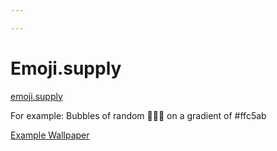 ```yaml
---

---
```

# Emoji.supply
[emoji.supply](https://emoji.supply)

For example:
Bubbles of random 🍌🍊🍇 on a gradient of #ffc5ab

[Example Wallpaper](https://emoji.supply/wallpaper/?pattern=foam&order=random&emoji=%25F0%259F%258D%258C%25F0%259F%258D%258A%25F0%259F%258D%2587&texture=gradient&color=%23ffc5ab&scale=1.0)
